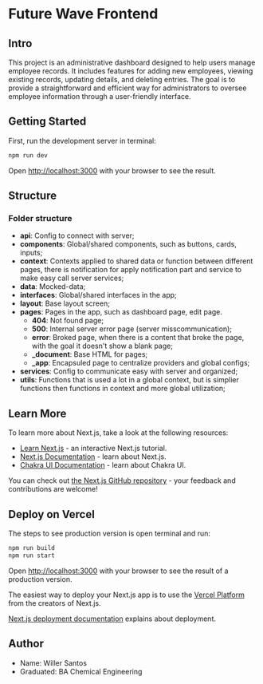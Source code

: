 # Future Wave Frontend

## Intro

This project is an administrative dashboard designed to help users manage employee records. It includes features for adding new employees, viewing existing records, updating details, and deleting entries. The goal is to provide a straightforward and efficient way for administrators to oversee employee information through a user-friendly interface.

## Getting Started

First, run the development server in terminal:

```bash
npm run dev
```

Open [http://localhost:3000](http://localhost:3000) with your browser to see the result.

## Structure

### Folder structure

-   **api**: Config to connect with server;
-   **components**: Global/shared components, such as buttons, cards, inputs;
-   **context**: Contexts applied to shared data or function between different pages, there is notification for apply notification part and service to make easy call server services;
-   **data**: Mocked-data;
-   **interfaces**: Global/shared interfaces in the app;
-   **layout**: Base layout screen;
-   **pages**: Pages in the app, such as dashboard page, edit page.
    -   **404**: Not found page;
    -   **500**: Internal server error page (server misscommunication);
    -   **error**: Broked page, when there is a content that broke the page, with the goal it doesn't show a blank page;
    -   **\_document**: Base HTML for pages;
    -   **\_app**: Encapsuled page to centralize providers and global configs;
-   **services**: Config to communicate easy with server and organized;
-   **utils**: Functions that is used a lot in a global context, but is simplier functions then functions in context and more global utilization;

## Learn More

To learn more about Next.js, take a look at the following resources:

-   [Learn Next.js](https://nextjs.org/learn) - an interactive Next.js tutorial.
-   [Next.js Documentation](https://nextjs.org/docs) - learn about Next.js.
-   [Chakra UI Documentation](https://v2.chakra-ui.com/getting-started) - learn about Chakra UI.

You can check out [the Next.js GitHub repository](https://github.com/vercel/next.js/) - your feedback and contributions are welcome!

## Deploy on Vercel

The steps to see production version is open terminal and run:

```bash
npm run build
npm run start
```

Open [http://localhost:3000](http://localhost:3000) with your browser to see the result of a production version.

The easiest way to deploy your Next.js app is to use the [Vercel Platform](https://vercel.com/new?utm_medium=default-template&filter=next.js&utm_source=create-next-app&utm_campaign=create-next-app-readme) from the creators of Next.js.

[Next.js deployment documentation](https://nextjs.org/docs/deployment) explains about deployment.

## Author

-   Name: Willer Santos
-   Graduated: BA Chemical Engineering
